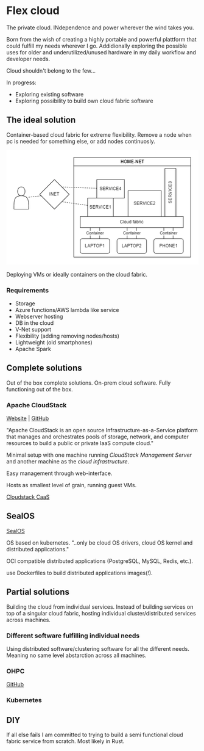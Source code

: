 # Flex cloud
The private cloud. INdependence and power wherever the wind takes you.

Born from the wish of creating a highly portable and powerful plattform that could fulfill my needs wherever I go. Addidionally exploring the possible uses for older and underutilized/unused hardware in my daily workflow and developer needs.

Cloud shouldn't belong to the few...


In progress:
- Exploring existing software
- Exploring possibility to build own cloud fabric software


## The ideal solution
Container-based cloud fabric for extreme flexibility. Remove a node when pc is needed for something else, or add nodes continuosly.

![flex_cloud](flex_cloud.png)

Deploying VMs or ideally containers on the cloud fabric.

### Requirements
- Storage
- Azure functions/AWS lambda like service
- Webserver hosting
- DB in the cloud
- V-Net support
- Flexibility (adding removing nodes/hosts)
- Lightweight (old smartphones)
- Apache Spark

## Complete solutions
Out of the box complete solutions. On-prem cloud software. Fully functioning out of the box.

### Apache CloudStack
[Website](https://cloudstack.apache.org/) | [GitHub](https://github.com/apache/cloudstack)

"Apache CloudStack is an open source Infrastructure-as-a-Service platform that manages and orchestrates pools of storage, network, and computer resources to build a public or private IaaS compute cloud."

Minimal setup with one machine running *CloudStack Management Server* and another machine as the *cloud infrastructure*.

Easy management through web-interface.

Hosts as smallest level of grain, running guest VMs.


[Cloudstack CaaS](https://www.shapeblue.com/cloudstack-container-service/)

## SealOS
[SealOS](https://github.com/labring/sealos)

OS based on kubernetes. "..only be cloud OS drivers, cloud OS kernel and distributed applications." 

OCI compatible distributed applications (PostgreSQL, MySQL, Redis, etc.).

use Dockerfiles to build distributed applications images(!).

## Partial solutions
Building the cloud from individual services. Instead of building services on top of a singular cloud fabric, hosting individual cluster/distributed services across machines.



### Different software fulfilling individual needs
Using distributed software/clustering software for all the different needs. Meaning no same level abstarction across all machines.

### OHPC
[GitHub](https://github.com/openhpc/ohpc)

### Kubernetes

## DIY
If all else fails I am committed to trying to build a semi functional cloud fabric service from scratch. Most likely in Rust. 
